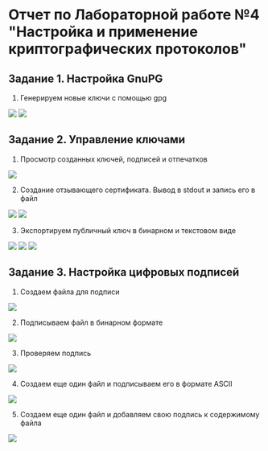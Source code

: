 # Отчет по Лабораторной работе №4 "Настройка и применение криптографических протоколов"

## Задание 1. Настройка GnuPG

1. Генерируем новые ключи с помощью gpg

![](./images/1.png)
![](./images/2.png)

## Задание 2. Управление ключами
1. Просмотр созданных ключей, подписей и отпечатков

![](./images/3.png)

2. Создание отзывающего сертификата. Вывод в stdout и запись его в файл

![](./images/4.png)
![](./images/5.png)

3. Экспортируем публичный ключ в бинарном и текстовом виде

![](./images/6.png)
![](./images/7.png)
![](./images/8.png)

## Задание 3. Настройка цифровых подписей
1. Создаем файла для подписи

![](./images/9.png)

2. Подписываем файл в бинарном формате

![](./images/10.png)

3. Проверяем подпись

![](./images/11.png)

4. Создаем еще один файл и подписываем его в формате ASCII

![](./images/12.png)

5. Создаем еще один файл и добавляем свою подпись к содержимому файла

![](./images/13.png)

